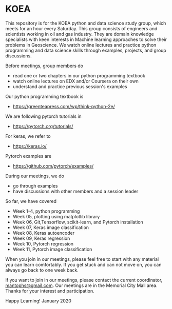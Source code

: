# KOEA

This repository is for the KOEA python and data science study group, which meets for an hour every Saturday.
This group consists of engineers and scientists working in oil and gas industry. They are domain knowledge specialists with keen interests in Machine learning approaches to solve their problems in Geoscience. We watch online lectures and practice python programming and data science skills through examples, projects, and group discussions.

Before meetings, group members do
* read one or two chapters in our python programming textbook
* watch online lectures on EDX and/or Coursera on their own
* understand and practice previous session's examples

Our python programming textbook is 
* https://greenteapress.com/wp/think-python-2e/

We are following pytorch tutorials in 
* https://pytorch.org/tutorials/

For keras, we refer to
* https://keras.io/

Pytorch examples are 
* https://github.com/pytorch/examples/

During our meetings, we do
* go through examples
* have discussions with other members and a session leader

So far, we have covered
* Week 1-4, python programming
* Week 05, plotting using matplotlib library
* Week 06, Git,Tensorflow, scikit-learn, and Pytorch installation
* Week 07, Keras image classification
* Week 08, Keras autoencoder
* Week 09, Keras regression
* Week 10, Pytorch regression
* Week 11, Pytorch image classification

When you join in our meetings, please feel free to start with any material you can learn comfortably.
If you get stuck and can not move on, you can always go back to one week back.

If you want to join in our meetings, please contact the current coordinator, mantophs@gmail.com.
Our meetings are in the Memorial City Mall area.
Thanks for your interest and participation.

Happy Learning!
January 2020
